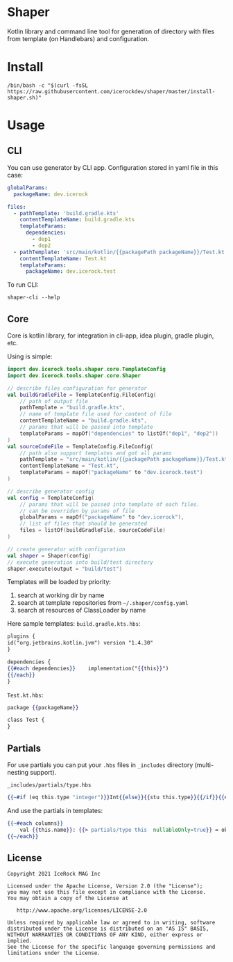 # Shaper

Kotlin library and command line tool for generation of directory with files from template (on
Handlebars) and configuration.

# Install

`/bin/bash -c "$(curl -fsSL https://raw.githubusercontent.com/icerockdev/shaper/master/install-shaper.sh)"`

# Usage

## CLI

You can use generator by CLI app. Configuration stored in yaml file in this case:

```yaml
globalParams:
  packageName: dev.icerock

files:
  - pathTemplate: 'build.gradle.kts'
    contentTemplateName: build.gradle.kts
    templateParams:
      dependencies:
        - dep1
        - dep2
  - pathTemplate: 'src/main/kotlin/{{packagePath packageName}}/Test.kt'
    contentTemplateName: Test.kt
    templateParams:
      packageName: dev.icerock.test
```

To run CLI:

```shell
shaper-cli --help
```

## Core

Core is kotlin library, for integration in cli-app, idea plugin, gradle plugin, etc.

Using is simple:

```kotlin
import dev.icerock.tools.shaper.core.TemplateConfig
import dev.icerock.tools.shaper.core.Shaper

// describe files configuration for generator
val buildGradleFile = TemplateConfig.FileConfig(
    // path of output file
    pathTemplate = "build.gradle.kts",
    // name of template file used for content of file
    contentTemplateName = "build.gradle.kts",
    // params that will be passed into template
    templateParams = mapOf("dependencies" to listOf("dep1", "dep2"))
)
val sourceCodeFile = TemplateConfig.FileConfig(
    // path also support templates and got all params
    pathTemplate = "src/main/kotlin/{{packagePath packageName}}/Test.kt",
    contentTemplateName = "Test.kt",
    templateParams = mapOf("packageName" to "dev.icerock.test")
)

// describe generator config
val config = TemplateConfig(
    // params that will be passed into template of each files. 
    // can be overriden by params of file
    globalParams = mapOf("packageName" to "dev.icerock"),
    // list of files that should be generated
    files = listOf(buildGradleFile, sourceCodeFile)
)

// create generator with configuration
val shaper = Shaper(config)
// execute generation into build/test directory
shaper.execute(output = "build/test")
```

Templates will be loaded by priority:

1. search at working dir by name
2. search at template repositories from `~/.shaper/config.yaml`
2. search at resources of ClassLoader by name

Here sample templates:
`build.gradle.kts.hbs`:

```handlebars
plugins {
id("org.jetbrains.kotlin.jvm") version "1.4.30"
}

dependencies {
{{#each dependencies}}    implementation("{{this}}")
{{/each}}
}
```

`Test.kt.hbs`:

```handlebars
package {{packageName}}

class Test {
}
```

## Partials

For use partials you can put your `.hbs` files in `_includes` directory (multi-nesting support). 

`_includes/partials/type.hbs`
```handlebars
{{~#if (eq this.type "integer")}}Int{{else}}{{stu this.type}}{{/if}}{{#if nullableOnly}}?{{else}}{{#if this.nullable}}?{{/if~}}{{/if~}}
```

And use the partials in templates: 
```handlebars
{{~#each columns}}
    val {{this.name}}: {{> partials/type this  nullableOnly=true}} = obj.{{this.name~}}
{{~/each}}
```

## License

    Copyright 2021 IceRock MAG Inc
    
    Licensed under the Apache License, Version 2.0 (the "License");
    you may not use this file except in compliance with the License.
    You may obtain a copy of the License at
    
       http://www.apache.org/licenses/LICENSE-2.0
    
    Unless required by applicable law or agreed to in writing, software
    distributed under the License is distributed on an "AS IS" BASIS,
    WITHOUT WARRANTIES OR CONDITIONS OF ANY KIND, either express or implied.
    See the License for the specific language governing permissions and
    limitations under the License.
